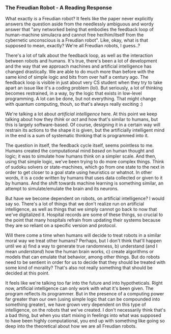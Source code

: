 ### The Freudian Robot - A Reading Response

What exactly *is* a Freudian robot? It feels like the paper never explicitly answers the question aside from the needlessly ambiguous and wordy answer that "any networked being that embodies the feedback loop of human-machine simulacra and cannot free her/him/itself from the cybernetic unconscious is a Freudian robot". Like, okay, what is that supposed to mean, exactly? We're all Freudian robots, I guess..?

There's a lot of talk about the feedback loop, as well as the interaction between robots and humans. It's true, there's been a lot of development and the way that we approach machines and artificial intelligence has changed drastically. We are able to do much more than before with the same kind of simple logic and bits from over half a century ago. The feedback loop is visible in just about very CS student when they try to take apart an issue like it's a coding problem (lol). But seriously, a lot of thinking becomes restrained, in a way, by the logic that exists in low-level programming. A lot can be done, but not everything. That might change with quantum computing, thouh, so that's always really exciting :)

We're talking a lot about *artificial intelligence* here. At this point we keep talking about how they *think* or *act* and how that's similar to humans, but this is largely software-based. Of course, designing it in a certain way will restrain its actions to the shape it is given, but the artificially intelligent mind in the end is a sum of systematic thinking that is programmed into it.

The question in itself, the feedback cycle itself, seems pointless to me. Humans created the computational mind *based* on human thought and logic; it was to simulate how humans think on a simpler scale. And then, using that simple logic, we've been trying to do more complex things. Think of sudoku solvers or state-machines, which go from one state to the next in order to get closer to a goal state using heuristics or whatnot. In other words, it is a code written by humans that uses data collected or given to it by humans. And the shift towards machine learning is something similar, an attempt to simulate/emulate the brain and its neurons.

But have we become dependent on robots, on artificial intelligence? I would say so. There's a lot of things that we don't realize run on artificial intelligence, as well as things that we simply cannot go back to now that we've digitalized it. Hospital records are some of these things, so crucial to the point that many hospitals refrain from updating their systems because they are so reliant on a specific version and protocol.

Will there come a time when humans will decide to treat robots in a similar moral way we treat other humans? Perhaps, but I don't think that'll happen until we a) find a way to generate true randomness, b) understand (and I mean *understand*) how the human brain works, c) create algorithms or models that can emulate that behavior, among other things. But do robots need to be sentient in order for us to decide that they should be treated with some kind of morality? That's also not really something that should be decided at this point.

It feels like we're talking too far into the future and into hypotheticals. Right now, artificial intelligence can only work with what it's been given. The program reflects its programmer. But in the presence of a computing power far greater than our own (using simple logic that can be compounded into something greater), we have grown very dependent on this type of intelligence, on the robots that we've created. I don't necessarily think that's a bad thing, but when you start mixing in feelings into what was supposed to have been highly computational, you end up with something like going so deep into the theoretical about how we are all Freudian robots.
